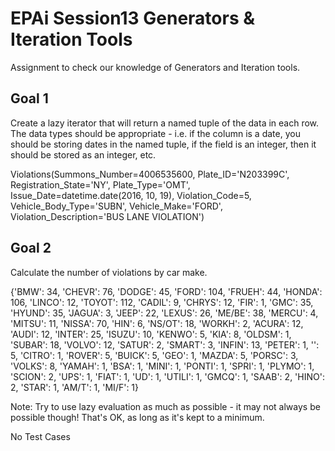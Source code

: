 
# EPAi Session13 Generators \& Iteration Tools
Assignment to check our knowledge of Generators and Iteration tools.

## Goal 1
Create a lazy iterator that will return a named tuple of the data in each row. The data types should be appropriate - i.e. if the column is a date, you should be storing dates in the named tuple, if the field is an integer, then it should be stored as an integer, etc.

Violations(Summons_Number=4006535600, Plate_ID='N203399C', Registration_State='NY', Plate_Type='OMT', Issue_Date=datetime.date(2016, 10, 19), Violation_Code=5, Vehicle_Body_Type='SUBN', Vehicle_Make='FORD', Violation_Description='BUS LANE VIOLATION')

## Goal 2
Calculate the number of violations by car make.

{'BMW': 34, 'CHEVR': 76, 'DODGE': 45, 'FORD': 104, 'FRUEH': 44, 'HONDA': 106, 'LINCO': 12, 'TOYOT': 112, 'CADIL': 9, 'CHRYS': 12, 'FIR': 1, 'GMC': 35, 'HYUND': 35, 'JAGUA': 3, 'JEEP': 22, 'LEXUS': 26, 'ME/BE': 38, 'MERCU': 4, 'MITSU': 11, 'NISSA': 70, 'HIN': 6, 'NS/OT': 18, 'WORKH': 2, 'ACURA': 12, 'AUDI': 12, 'INTER': 25, 'ISUZU': 10, 'KENWO': 5, 'KIA': 8, 'OLDSM': 1, 'SUBAR': 18, 'VOLVO': 12, 'SATUR': 2, 'SMART': 3, 'INFIN': 13, 'PETER': 1, '': 5, 'CITRO': 1, 'ROVER': 5, 'BUICK': 5, 'GEO': 1, 'MAZDA': 5, 'PORSC': 3, 'VOLKS': 8, 'YAMAH': 1, 'BSA': 1, 'MINI': 1, 'PONTI': 1, 'SPRI': 1, 'PLYMO': 1, 'SCION': 2, 'UPS': 1, 'FIAT': 1, 'UD': 1, 'UTILI': 1, 'GMCQ': 1, 'SAAB': 2, 'HINO': 2, 'STAR': 1, 'AM/T': 1, 'MI/F': 1}

Note:
Try to use lazy evaluation as much as possible - it may not always be possible though! That's OK, as long as it's kept to a minimum.

No Test Cases
